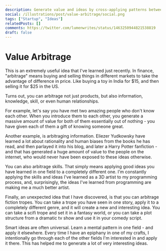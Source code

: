 ```yaml
---
description: Generate value and ideas by cross-applying patterns between the different fields.
social: /illustrations/post/value-arbitrage/social.png
tags: ["Startup", "Ideas"]
relatedPosts: []
comments: https://twitter.com/lumenwrites/status/1463250944821538819
draft: false
---
```


<h1 className="h1-header orange">Value Arbitrage</h1>

This is an extremely useful idea that I've learned just recently. In finance, "arbitrage" means buying and selling things in different markets to take the advantage of difference in price. Like buying a toy in India for $15, and then selling it for $25 in the US.

Turns out, you can arbitrage not just products, but also information, knowledge, skill, or even human relationships.

For example, let's say you have met two amazing people who don't know each other. When you introduce them to each other, you generate a massive amount of value for both of them essentially out of nothing - you have given each of them a gift of knowing someone great.

Another example, is arbitraging information. Eliezer Yudkowsky have learned a lot about rationality and human biases from the books he has read, and then parlayed it into his blog, and later a Harry Potter fanfiction - and that has generated a huge amount of value to the people on the internet, who would never have been exposed to these ideas otherwise.

You can also arbitrage skills. That simply means applying good ideas you have learned in one field to a completely different one. I'm constantly applying the skills and ideas I've learned as a 3D artist to my programming process, and, surprisingly, the ideas I've learned from programming are making me a much better artist.

Finally, an unexpected idea that I have discovered, is that you can arbitrage fiction tropes. You can take a trope you have seen in one story, apply it to a completely different genre, and it will create a new and interesting idea. You can take a scifi trope and set it in a fantasy world, or you can take a plot structure from a dramatic tv show and use it in your comedy script.

Smart ideas are often universal. Learn a mental pattern in one field - and apply it elsewhere. Every time I have an epiphany in one of my crafts, I intentionally go through each of the other fields I'm interested in and apply it there. This has helped me to generate a lot of very interesting ideas.
